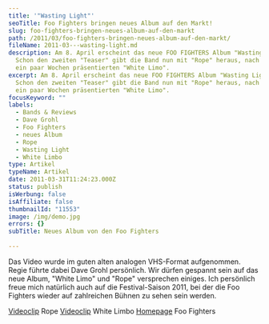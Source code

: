 ```yaml
---
title: '"Wasting Light"'
seoTitle: Foo Fighters bringen neues Album auf den Markt!
slug: foo-fighters-bringen-neues-album-auf-den-markt
path: /2011/03/foo-fighters-bringen-neues-album-auf-den-markt/
fileName: 2011-03---wasting-light.md
description: Am 8. April erscheint das neue FOO FIGHTERS Album "Wasting Light".
  Schon den zweiten "Teaser" gibt die Band nun mit "Rope" heraus, nach dem vor
  ein paar Wochen präsentierten "White Limo".
excerpt: Am 8. April erscheint das neue FOO FIGHTERS Album "Wasting Light".
  Schon den zweiten "Teaser" gibt die Band nun mit "Rope" heraus, nach dem vor
  ein paar Wochen präsentierten "White Limo".
focusKeyword: ""
labels:
  - Bands & Reviews
  - Dave Grohl
  - Foo Fighters
  - neues Album
  - Rope
  - Wasting Light
  - White Limbo
type: Artikel
typeName: Artikel
date: 2011-03-31T11:24:23.000Z
status: publish
isWerbung: false
isAffiliate: false
thumbnailId: "11553"
image: /img/demo.jpg
errors: {}
subTitle: Neues Album von den Foo Fighters
  
---
```


Das Video wurde im guten alten analogen VHS-Format aufgenommen. Regie führte
dabei Dave Grohl persönlich. Wir dürfen gespannt sein auf das neue Album, "White
Limo" und "Rope" versprechen einiges. Ich persönlich freue mich natürlich auch
auf die Festival-Saison 2011, bei der die Foo Fighters wieder auf zahlreichen
Bühnen zu sehen sein werden.

[Videoclip](http://www.foofighters.com/de/videos/rope) Rope
[Videoclip](http://www.foofighters.com/de/videos/white-limo) White Limbo
[Homepage](http://www.foofighters.com/de/home) Foo Fighters

&nbsp;

  
